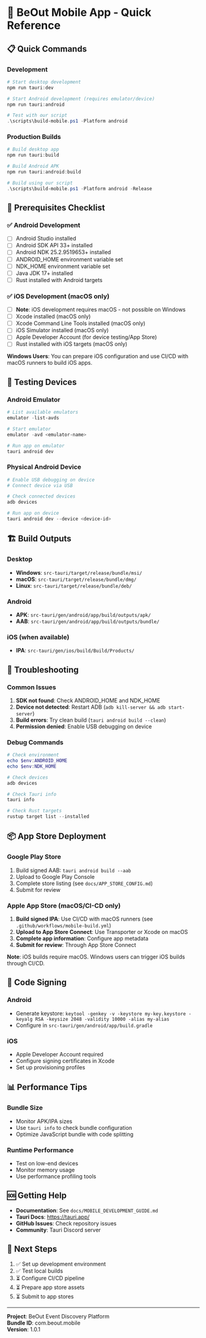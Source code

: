 # 🚀 BeOut Mobile App - Quick Reference

## 📋 Quick Commands

### Development
```powershell
# Start desktop development
npm run tauri:dev

# Start Android development (requires emulator/device)
npm run tauri:android

# Test with our script
.\scripts\build-mobile.ps1 -Platform android
```

### Production Builds
```powershell
# Build desktop app
npm run tauri:build

# Build Android APK
npm run tauri:android:build

# Build using our script
.\scripts\build-mobile.ps1 -Platform android -Release
```

## 🔧 Prerequisites Checklist

### ✅ Android Development
- [ ] Android Studio installed
- [ ] Android SDK API 33+ installed  
- [ ] Android NDK 25.2.9519653+ installed
- [ ] ANDROID_HOME environment variable set
- [ ] NDK_HOME environment variable set
- [ ] Java JDK 17+ installed
- [ ] Rust installed with Android targets

### ✅ iOS Development (macOS only)
- [ ] **Note**: iOS development requires macOS - not possible on Windows
- [ ] Xcode installed (macOS only)
- [ ] Xcode Command Line Tools installed (macOS only)
- [ ] iOS Simulator installed (macOS only)
- [ ] Apple Developer Account (for device testing/App Store)
- [ ] Rust installed with iOS targets (macOS only)

**Windows Users**: You can prepare iOS configuration and use CI/CD with macOS runners to build iOS apps.

## 📱 Testing Devices

### Android Emulator
```powershell
# List available emulators
emulator -list-avds

# Start emulator
emulator -avd <emulator-name>

# Run app on emulator
tauri android dev
```

### Physical Android Device
```powershell
# Enable USB debugging on device
# Connect device via USB

# Check connected devices
adb devices

# Run app on device
tauri android dev --device <device-id>
```

## 🏗️ Build Outputs

### Desktop
- **Windows**: `src-tauri/target/release/bundle/msi/`
- **macOS**: `src-tauri/target/release/bundle/dmg/`
- **Linux**: `src-tauri/target/release/bundle/deb/`

### Android
- **APK**: `src-tauri/gen/android/app/build/outputs/apk/`
- **AAB**: `src-tauri/gen/android/app/build/outputs/bundle/`

### iOS (when available)
- **IPA**: `src-tauri/gen/ios/build/Build/Products/`

## 🔧 Troubleshooting

### Common Issues
1. **SDK not found**: Check ANDROID_HOME and NDK_HOME
2. **Device not detected**: Restart ADB (`adb kill-server && adb start-server`)
3. **Build errors**: Try clean build (`tauri android build --clean`)
4. **Permission denied**: Enable USB debugging on device

### Debug Commands
```powershell
# Check environment
echo $env:ANDROID_HOME
echo $env:NDK_HOME

# Check devices
adb devices

# Check Tauri info
tauri info

# Check Rust targets
rustup target list --installed
```

## 📦 App Store Deployment

### Google Play Store
1. Build signed AAB: `tauri android build --aab`
2. Upload to Google Play Console
3. Complete store listing (see `docs/APP_STORE_CONFIG.md`)
4. Submit for review

### Apple App Store (macOS/CI-CD only)
1. **Build signed IPA**: Use CI/CD with macOS runners (see `.github/workflows/mobile-build.yml`)
2. **Upload to App Store Connect**: Use Transporter or Xcode on macOS
3. **Complete app information**: Configure app metadata
4. **Submit for review**: Through App Store Connect

**Note**: iOS builds require macOS. Windows users can trigger iOS builds through CI/CD.

## 🔐 Code Signing

### Android
- Generate keystore: `keytool -genkey -v -keystore my-key.keystore -keyalg RSA -keysize 2048 -validity 10000 -alias my-alias`
- Configure in `src-tauri/gen/android/app/build.gradle`

### iOS
- Apple Developer Account required
- Configure signing certificates in Xcode
- Set up provisioning profiles

## 📊 Performance Tips

### Bundle Size
- Monitor APK/IPA sizes
- Use `tauri info` to check bundle configuration
- Optimize JavaScript bundle with code splitting

### Runtime Performance
- Test on low-end devices
- Monitor memory usage
- Use performance profiling tools

## 🆘 Getting Help

- **Documentation**: See `docs/MOBILE_DEVELOPMENT_GUIDE.md`
- **Tauri Docs**: https://tauri.app/
- **GitHub Issues**: Check repository issues
- **Community**: Tauri Discord server

## 🎯 Next Steps

1. ✅ Set up development environment
2. ✅ Test local builds
3. ⏳ Configure CI/CD pipeline
4. ⏳ Prepare app store assets
5. ⏳ Submit to app stores

---

**Project**: BeOut Event Discovery Platform  
**Bundle ID**: com.beout.mobile  
**Version**: 1.0.1
